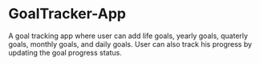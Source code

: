 # GoalTracker-App

A goal tracking app where user can add life goals, yearly goals, quaterly goals, monthly goals, and daily goals. User can also track his progress by updating the goal progress status.
